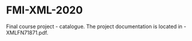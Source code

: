 # FMI-XML-2020
Final course project - catalogue. 
Тhe project documentation is located in - XMLFN71871.pdf.
